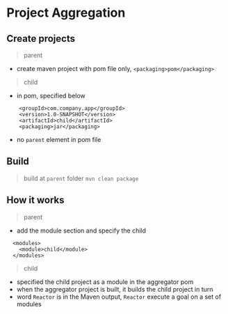 # Project Aggregation

## Create projects

> parent

- create maven project with pom file only, `<packaging>pom</packaging>`

> child

- in pom, specified below

```
    <groupId>com.company.app</groupId>
    <version>1.0-SNAPSHOT</version>
    <artifactId>child</artifactId>
    <packaging>jar</packaging>
```

- no `parent` element in pom file

## Build

> build at `parent` folder `mvn clean package`

## How it works

> parent

- add the module section and specify the child

```
  <modules>
    <module>child</module>
  </modules>
```

> child

- specified the child project as a module in the aggregator pom
- when the aggregator project is built, it builds the child project in turn
- word `Reactor` is in the Maven output, `Reactor` execute a goal on a set of modules
